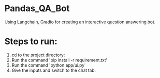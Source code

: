 # Pandas_QA_Bot
Using Langchain, Gradio for creating an interactive question answering bot.

# Steps to run:
1. cd to the project directory:
2. Run the command 'pip install -r requirement.txt'
3. Run the command 'python app/ui.py'
4. Give the inputs and switch to the chat tab.